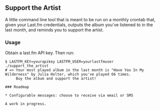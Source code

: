 ## Support the Artist

A little command line tool that is meant to be run on a monthly crontab that, given your Last.fm
credentials, outputs the album you've listened to in the last month, and reminds you to
support the artist.

### Usage

Obtain a last.fm API key. Then run:

```
$ LASTFM_KEY=yourapikey LASTFM_USER=yourlastfmuser ./support_the_artist
# => Your most played album in the last month is "Have You In My Wilderness" by Julia Holter, which you've played 66 times.
     Buy the album and support the artist!

### Roadmap

* Configurable messages: choose to receive via email or SMS

A work in progress.

